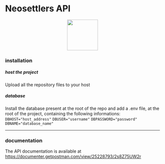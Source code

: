 
# Neosettlers API 
<div align="center">
<img  src="https://cdn-icons-png.flaticon.com/512/4180/4180907.png" width="100px">
</div>

### installation
##### host the project
Upload all the repository files to your host
##### database
Install the database present at the root of the repo and add a .env file, at the root of the project,  containing the following informations:
`
DBHOST="host_address"
`
`
DBUSER="username"
`
`
DBPASSWORD="password"
`
`
DBNAME="database_name"
`

---
### documentation
The API documentation is available at https://documenter.getpostman.com/view/25228793/2s8Z75UW2r
